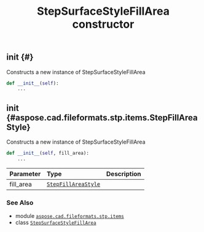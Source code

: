 ﻿---
title: StepSurfaceStyleFillArea constructor
second_title: Aspose.CAD for Python via .NET API References
description: 
type: docs
weight: 10
url: /python-net/aspose.cad.fileformats.stp.items/stepsurfacestylefillarea/__init__/
is_root: false
---

## __init__ {#}

Constructs a new instance of StepSurfaceStyleFillArea



```python
def __init__(self):
    ...
```




## __init__ {#aspose.cad.fileformats.stp.items.StepFillAreaStyle}

Constructs a new instance of StepSurfaceStyleFillArea



```python
def __init__(self, fill_area):
    ...
```


| Parameter | Type | Description |
| :- | :- | :- |
| fill_area | [`StepFillAreaStyle`](/cad/python-net/aspose.cad.fileformats.stp.items/stepfillareastyle) |  |



### See Also
* module [`aspose.cad.fileformats.stp.items`](../../)
* class [`StepSurfaceStyleFillArea`](/cad/python-net/aspose.cad.fileformats.stp.items/stepsurfacestylefillarea)
